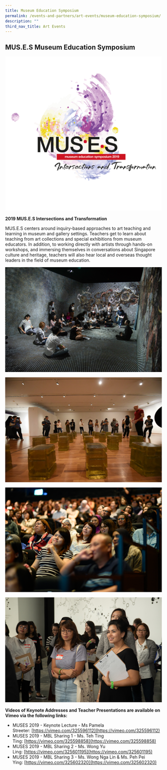 ```yaml
---
title: Museum Education Symposium
permalink: /events-and-partners/art-events/museum-education-symposium/
description: ""
third_nav_title: Art Events
---
```

## MUS.E.S Museum Education Symposium

![5.2.3 MUSES 4](/images/5-2-3-muses-4.jpg)

**2019 MUS.E.S Intersections and Transformation**

MUS.E.S centers around inquiry-based approaches to art teaching and learning in museum and gallery settings. Teachers get to learn about teaching from art collections and special exhibitions from museum educators. In addition, to working directly with artists through hands-on workshops, and immersing themselves in conversations about Singapore culture and heritage, teachers will also hear local and overseas thought leaders in the field of museum education.

![5.2.3 MUSES 3 ASM](/images/5-2-3-muses-3-asm.jpg)

![5.2.3 MUSES 2](/images/5-2-3-muses-2.jpg)

![5.2.3 MUSES 5](/images/5-2-3-muses-5.jpg)


![5.2.3 MUSES 1](/images/5-2-3-muses-1.jpg)



**Videos of Keynote Addresses and Teacher Presentations are available on Vimeo via the following links:**

*   MUSES 2019 - Keynote Lecture - Ms Pamela Streeter: [https://vimeo.com/325596112](https://vimeo.com/325596112)
*   MUSES 2019 - MBL Sharing 1 - Ms. Teh Ting Ting: [https://vimeo.com/325598858](https://vimeo.com/325598858)
*   MUSES 2019 - MBL Sharing 2 - Ms. Wong Yu Ling: [https://vimeo.com/325601195](https://vimeo.com/325601195)
*   MUSES 2019 - MBL Sharing 3 - Ms. Wong Nga Lin & Ms. Peh Pei Ying: [https://vimeo.com/325602320](https://vimeo.com/325602320)